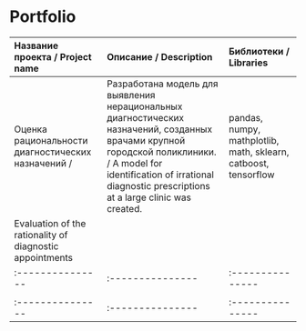 # Portfolio

| Название проекта / Project name | Описание / Description | Библиотеки / Libraries |
|:---------------|:---------------|:---------------|
| Оценка рациональности диагностических назначений / | Разработана модель для выявления нерациональных диагностических назначений, созданных врачами крупной городской поликлиники. / A model for identification of irrational diagnostic prescriptions at a large clinic was created. | pandas, numpy, mathplotlib, math, sklearn, catboost, tensorflow               |
|Evaluation of the rationality of diagnostic appointments |                |                |
|:---------------|:---------------|:---------------|
|                |                |                |
|:---------------|:---------------|:---------------|
